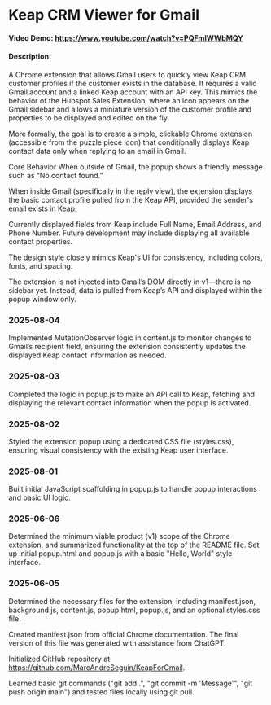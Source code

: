 # Keap CRM Viewer for Gmail
#### Video Demo: https://www.youtube.com/watch?v=PQFmlWWbMQY
#### Description:

A Chrome extension that allows Gmail users to quickly view Keap CRM customer profiles if the customer exists in the database. It requires a valid Gmail account and a linked Keap account with an API key. This mimics the behavior of the Hubspot Sales Extension, where an icon appears on the Gmail sidebar and allows a miniature version of the customer profile and properties to be displayed and edited on the fly.

More formally, the goal is to create a simple, clickable Chrome extension (accessible from the puzzle piece icon) that conditionally displays Keap contact data only when replying to an email in Gmail.

Core Behavior
When outside of Gmail, the popup shows a friendly message such as “No contact found.”

When inside Gmail (specifically in the reply view), the extension displays the basic contact profile pulled from the Keap API, provided the sender's email exists in Keap.

Currently displayed fields from Keap include Full Name, Email Address, and Phone Number. Future development may include displaying all available contact properties.

The design style closely mimics Keap's UI for consistency, including colors, fonts, and spacing.

The extension is not injected into Gmail’s DOM directly in v1—there is no sidebar yet. Instead, data is pulled from Keap’s API and displayed within the popup window only.


### 2025-08-04

Implemented MutationObserver logic in content.js to monitor changes to Gmail’s recipient field, ensuring the extension consistently updates the displayed Keap contact information as needed.

### 2025-08-03

Completed the logic in popup.js to make an API call to Keap, fetching and displaying the relevant contact information when the popup is activated.

### 2025-08-02

Styled the extension popup using a dedicated CSS file (styles.css), ensuring visual consistency with the existing Keap user interface.

### 2025-08-01

Built initial JavaScript scaffolding in popup.js to handle popup interactions and basic UI logic.

### 2025-06-06

Determined the minimum viable product (v1) scope of the Chrome extension, and summarized functionality at the top of the README file. Set up initial popup.html and popup.js with a basic "Hello, World" style interface.

### 2025-06-05

Determined the necessary files for the extension, including manifest.json, background.js, content.js, popup.html, popup.js, and an optional styles.css file.

Created manifest.json from official Chrome documentation. The final version of this file was generated with assistance from ChatGPT.

Initialized GitHub repository at https://github.com/MarcAndreSeguin/KeapForGmail.

Learned basic git commands ("git add .", "git commit -m 'Message'", "git push origin main") and tested files locally using git pull.